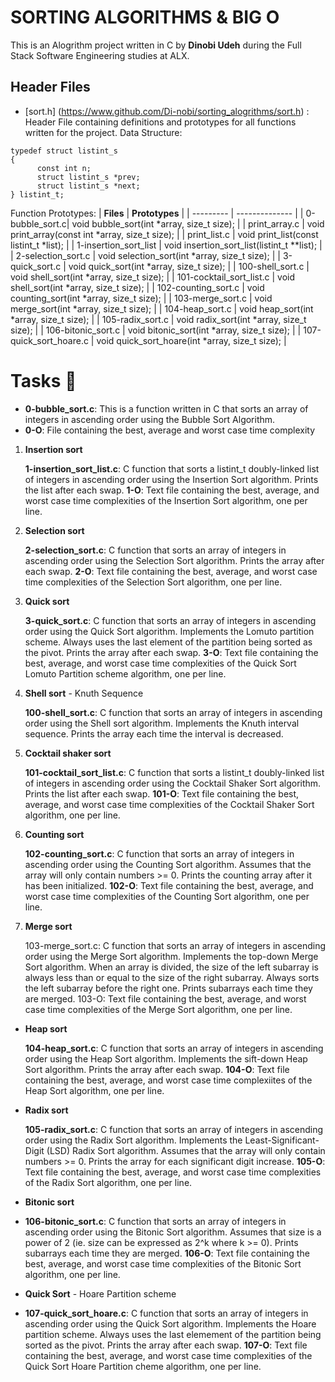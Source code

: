 # SORTING ALGORITHMS & BIG O
This is an Alogrithm project written in C by **Dinobi Udeh** during the Full Stack Software Engineering studies at ALX.

## Header Files
- [sort.h] (https://www.github.com/Di-nobi/sorting_alogrithms/sort.h) : Header File containing definitions and prototypes for all functions written for the project.
Data Structure:
````
typedef struct listint_s
{
      const int n;
      struct listint_s *prev;
      struct listint_s *next;
} listint_t;

````
Function Prototypes:
| **Files** | **Prototypes** |
| --------- | -------------- |
| 0-bubble_sort.c| void bubble_sort(int *array, size_t size); |
| print_array.c | void print_array(const int *array, size_t size); |
| print_list.c | void print_list(const listint_t *list); |
| 1-insertion_sort_list | void insertion_sort_list(listint_t **list); |
| 2-selection_sort.c | void selection_sort(int *array, size_t size); |
| 3-quick_sort.c | void quick_sort(int *array, size_t size); |
| 100-shell_sort.c | void shell_sort(int *array, size_t size); |
| 101-cocktail_sort_list.c | void shell_sort(int *array, size_t size); |
| 102-counting_sort.c | void counting_sort(int *array, size_t size); |
| 103-merge_sort.c | void merge_sort(int *array, size_t size); |
| 104-heap_sort.c | void heap_sort(int *array, size_t size); |
| 105-radix_sort.c | void radix_sort(int *array, size_t size); |
| 106-bitonic_sort.c | void bitonic_sort(int *array, size_t size); |
| 107-quick_sort_hoare.c | void quick_sort_hoare(int *array, size_t size); |

# Tasks 📜
- **0-bubble_sort.c**: This is a function written in C that sorts an array of integers in ascending order using the Bubble Sort Algorithm.
- **0-O**: File containing the best, average and worst case time complexity
  

1. **Insertion sort**

    **1-insertion_sort_list.c**: C function that sorts a listint_t doubly-linked list of integers in ascending order using the Insertion Sort algorithm.
    Prints the list after each swap.
    **1-O**: Text file containing the best, average, and worst case time complexities of the Insertion Sort algorithm, one per line.

2. **Selection sort**

    **2-selection_sort.c**: C function that sorts an array of integers in ascending order using the Selection Sort algorithm.
    Prints the array after each swap.
    **2-O**: Text file containing the best, average, and worst case time complexities of the Selection Sort algorithm, one per line.

3. **Quick sort**

    **3-quick_sort.c**: C function that sorts an array of integers in ascending order using the Quick Sort algorithm.
    Implements the Lomuto partition scheme.
    Always uses the last element of the partition being sorted as the pivot.
    Prints the array after each swap.
    **3-O**: Text file containing the best, average, and worst case time complexities of the Quick Sort Lomuto Partition scheme algorithm, one per line.

4. **Shell sort** - Knuth Sequence

    **100-shell_sort.c**: C function that sorts an array of integers in ascending order using the Shell sort algorithm.
    Implements the Knuth interval sequence.
    Prints the array each time the interval is decreased.

5. **Cocktail shaker sort**

    **101-cocktail_sort_list.c**: C function that sorts a listint_t doubly-linked list of integers in ascending order using the Cocktail Shaker Sort algorithm.
    Prints the list after each swap.
    **101-O**: Text file containing the best, average, and worst case time complexities of the Cocktail Shaker Sort algorithm, one per line.

6. **Counting sort**

    **102-counting_sort.c**: C function that sorts an array of integers in ascending order using the Counting Sort algorithm.
    Assumes that the array will only contain numbers >= 0.
    Prints the counting array after it has been initialized.
    **102-O**: Text file containing the best, average, and worst case time complexities of the Counting Sort algorithm, one per line.

7. **Merge sort**

    103-merge_sort.c: C function that sorts an array of integers in ascending order using the Merge Sort algorithm.
    Implements the top-down Merge Sort algorithm.
        When an array is divided, the size of the left subarray is always less than or equal to the size of the right subarray.
        Always sorts the left subarray before the right one.
    Prints subarrays each time they are merged.
    103-O: Text file containing the best, average, and worst case time complexities of the Merge Sort algorithm, one per line.

- **Heap sort**

    **104-heap_sort.c**: C function that sorts an array of integers in ascending order using the Heap Sort algorithm.
    Implements the sift-down Heap Sort algorithm.
    Prints the array after each swap.
    **104-O**: Text file containing the best, average, and worst case time complexiites of the Heap Sort algorithm, one per line.

- **Radix sort**

    **105-radix_sort.c**: C function that sorts an array of integers in ascending order using the Radix Sort algorithm.
    Implements the Least-Significant-Digit (LSD) Radix Sort algorithm.
    Assumes that the array will only contain numbers >= 0.
    Prints the array for each significant digit increase.
    **105-O**: Text file containing the best, average, and worst case time complexities of the Radix Sort algorithm, one per line.

- **Bitonic sort**

- **106-bitonic_sort.c**: C function that sorts an array of integers in ascending order using the Bitonic Sort algorithm.
    Assumes that size is a power of 2 (ie. size can be expressed as 2^k where k >= 0).
    Prints subarrays each time they are merged.
    **106-O**: Text file containing the best, average, and worst case time complexities of the Bitonic Sort algorithm, one per line.

- **Quick Sort** - Hoare Partition scheme

- **107-quick_sort_hoare.c**: C function that sorts an array of integers in ascending order using the Quick Sort algorithm.
    Implements the Hoare partition scheme.
    Always uses the last elemement of the partition being sorted as the pivot.
    Prints the array after each swap.
    **107-O**: Text file containing the best, average, and worst case time complexities of the Quick Sort Hoare Partition cheme algorithm, one per line.


